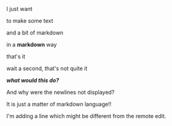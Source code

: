 I just want

to make some text

and a bit of markdown

in a **markdown** way

that's it

wait a second, that's not quite it

***what would this do?***





And why were the newlines not displayed?

It is just a matter of markdown language!!

I'm adding a line which might be different from the remote edit.

